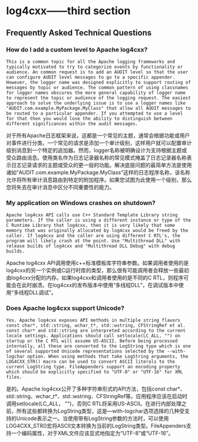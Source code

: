 # log4cxx——third section

## Frequently Asked Technical Questions

### How do I add a custom level to Apache log4cxx?
```
This is a common topic for all the Apache logging frameworks and typically motivated to try to categorize events by functionality or audience. An common request is to add an AUDIT level so that the user can configure AUDIT level messages to go to a specific appender. However, the logger name was designed explicitly to support routing of messages by topic or audience. The common pattern of using classnames for logger names obscures the more general capability of logger name to represent the topic or audience of the logging request. The easiest approach to solve the underlying issue is to use a logger names like "AUDIT.com.example.MyPackage.MyClass" that allow all AUDIT messages to be routed to a particular appender. If you attempted to use a level for that then you would lose the ability to distinguish between different significances within the audit messages.
```
对于所有Apache日志框架来说，这都是一个常见的主题，通常会根据功能或用户对事件进行分类。一个常见的请求是添加一个审计级别，这样用户就可以配置审计级别消息到一个特定的追加器。然而，logger名称被明确设计为支持根据主题或受众路由消息。使用类名作为日志记录器名称的常见模式掩盖了日志记录器名称表示日志记录请求的主题或受众的更一般的功能。解决底层问题的最简单方法是使用诸如“AUDIT.com.example.MyPackage.MyClass”这样的日志程序名称，该名称允许将所有审计消息路由到特定的附加程序。如果您试图为此使用一个级别，那么您将失去在审计消息中区分不同重要性的能力。

### My application on Windows crashes on shutdown?
```
Apache log4cxx API calls use C++ Standard Template Library string parameters. If the caller is using a different instance or type of the C Runtime Library that log4cxx, then it is very likely that some memory that was originally allocated by log4cxx would be freed by the caller. If log4cxx and the caller are using different C RTL's, the program will likely crash at the point. Use "Multithread DLL" with release builds of log4cxx and "Multithread DLL Debug" with debug builds.
```
Apache log4cxx API调用使用c++标准模板库字符串参数。如果调用者使用的是log4cxx的另一个实例或C运行时库的类型，那么很有可能调用者会释放一些最初由log4cxx分配的内存。如果log4cxx和调用者使用的是不同的C RTL，则程序可能会在此时崩溃。在log4cxx的发布版本中使用“多线程DLL”，在调试版本中使用“多线程DLL调试”。

### Does Apache log4cxx support Unicode?
```
Yes. Apache log4cxx exposes API methods in multiple string flavors const char*, std::string, wchar_t*, std::wstring, CFStringRef et al. const char* and std::string are interpreted according to the current locale settings. Applications should call setlocale(LC_ALL, "") on startup or the C RTL will assume US-ASCII. Before being processed internally, all these are converted to the LogString type which is one of several supported Unicode representations selected by the --with-logchar option. When using methods that take LogString arguments, the LOG4CXX_STR() macro can be used to convert ASCII literals to the current LogString type. FileAppenders support an encoding property which should be explicitly specified to "UTF-8" or "UTF-16" for XML files. 
```

是的。Apache log4cxx公开了多种字符串形式的API方法，包括const char*、std::string、wchar_t*、std::wstring、CFStringRef等。应用程序应该在启动时调用setlocale(LC_ALL， "")，否则C RTL将采用US-ASCII。在进行内部处理之前，所有这些都转换为LogString类型，这是—with-logchar选项选择的几种受支持的Unicode表示之一。当使用带有LogString参数的方法时，可以使用LOG4CXX_STR()宏将ASCII文本转换为当前的LogString类型。FileAppenders支持一个编码属性，对于XML文件应该显式地指定为“UTF-8”或“UTF-16”。